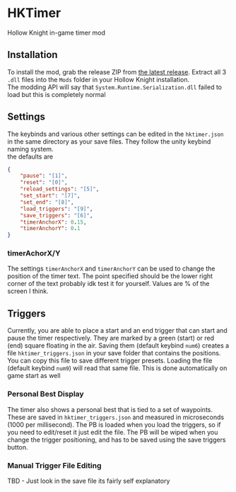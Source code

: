 # HKTimer
Hollow Knight in-game timer mod

## Installation
To install the mod, grab the release ZIP from [the latest release](https://github.com/Yurihaia/HollowKnight-Timer/releases).
Extract all 3 `.dll` files into the `Mods` folder in your Hollow Knight installation.  
The modding API will say that `System.Runtime.Serialization.dll` failed to load but this is completely normal

## Settings
The keybinds and various other settings can be edited in the `hktimer.json` in the same directory as your save files. They follow the unity keybind naming system.  
the defaults are
```json
{
    "pause": "[1]",
    "reset": "[0]",
    "reload_settings": "[5]",
    "set_start": "[7]",
    "set_end": "[8]",
    "load_triggers": "[9]",
    "save_triggers": "[6]",
    "timerAnchorX": 0.15,
    "timerAnchorY": 0.1
}
```
### timerAchorX/Y
The settings `timerAnchorX` and `timerAnchorY` can be used to change the position of the timer text.
The point specified should be the lower right corner of the text probably idk test it for yourself.
Values are % of the screen I think.

## Triggers
Currently, you are able to place a start and an end trigger that can start and pause the timer respectively.
They are marked by a green (start) or red (end) square floating in the air. Saving them (default keybind `num6`)
creates a file `hktimer_triggers.json` in your save folder that contains the positions.
You can copy this file to save different trigger presets.
Loading the file (default keybind `num9`) will read that same file. This is done automatically on game start as well

### Personal Best Display
The timer also shows a personal best that is tied to a set of waypoints.
These are saved in `hktimer_triggers.json` and measured in microseconds (1000 per millisecond).
The PB is loaded when you load the triggers, so if you need to edit/reset it just edit the file.
The PB will be wiped when you change the trigger positioning, and has to be saved using the save triggers button.

### Manual Trigger File Editing
TBD - Just look in the save file its fairly self explanatory